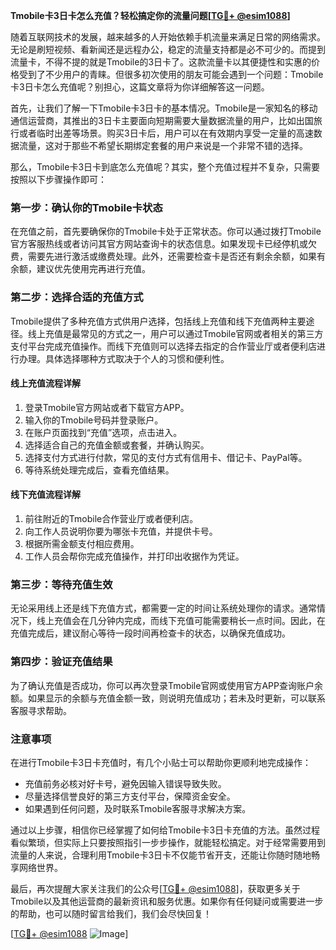 **Tmobile卡3日卡怎么充值？轻松搞定你的流量问题[[TG💪+ @esim1088](https://t.me/s/esim1088)]**

随着互联网技术的发展，越来越多的人开始依赖手机流量来满足日常的网络需求。无论是刷短视频、看新闻还是远程办公，稳定的流量支持都是必不可少的。而提到流量卡，不得不提的就是Tmobile的3日卡了。这款流量卡以其便捷性和实惠的价格受到了不少用户的青睐。但很多初次使用的朋友可能会遇到一个问题：Tmobile卡3日卡怎么充值呢？别担心，这篇文章将为你详细解答这一问题。

首先，让我们了解一下Tmobile卡3日卡的基本情况。Tmobile是一家知名的移动通信运营商，其推出的3日卡主要面向短期需要大量数据流量的用户，比如出国旅行或者临时出差等场景。购买3日卡后，用户可以在有效期内享受一定量的高速数据流量，这对于那些不希望长期绑定套餐的用户来说是一个非常不错的选择。

那么，Tmobile卡3日卡到底怎么充值呢？其实，整个充值过程并不复杂，只需要按照以下步骤操作即可：

### **第一步：确认你的Tmobile卡状态**
在充值之前，首先要确保你的Tmobile卡处于正常状态。你可以通过拨打Tmobile官方客服热线或者访问其官方网站查询卡的状态信息。如果发现卡已经停机或欠费，需要先进行激活或缴费处理。此外，还需要检查卡是否还有剩余余额，如果有余额，建议优先使用完再进行充值。

### **第二步：选择合适的充值方式**
Tmobile提供了多种充值方式供用户选择，包括线上充值和线下充值两种主要途径。线上充值是最常见的方式之一，用户可以通过Tmobile官网或者相关的第三方支付平台完成充值操作。而线下充值则可以选择去指定的合作营业厅或者便利店进行办理。具体选择哪种方式取决于个人的习惯和便利性。

#### **线上充值流程详解**
1. 登录Tmobile官方网站或者下载官方APP。
2. 输入你的Tmobile号码并登录账户。
3. 在账户页面找到“充值”选项，点击进入。
4. 选择适合自己的充值金额或套餐，并确认购买。
5. 选择支付方式进行付款，常见的支付方式有信用卡、借记卡、PayPal等。
6. 等待系统处理完成后，查看充值结果。

#### **线下充值流程详解**
1. 前往附近的Tmobile合作营业厅或者便利店。
2. 向工作人员说明你要为哪张卡充值，并提供卡号。
3. 根据所需金额支付相应费用。
4. 工作人员会帮你完成充值操作，并打印出收据作为凭证。

### **第三步：等待充值生效**
无论采用线上还是线下充值方式，都需要一定的时间让系统处理你的请求。通常情况下，线上充值会在几分钟内完成，而线下充值可能需要稍长一点时间。因此，在充值完成后，建议耐心等待一段时间再检查卡的状态，以确保充值成功。

### **第四步：验证充值结果**
为了确认充值是否成功，你可以再次登录Tmobile官网或使用官方APP查询账户余额。如果显示的余额与充值金额一致，则说明充值成功；若未及时更新，可以联系客服寻求帮助。

### **注意事项**
在进行Tmobile卡3日卡充值时，有几个小贴士可以帮助你更顺利地完成操作：
- 充值前务必核对好卡号，避免因输入错误导致失败。
- 尽量选择信誉良好的第三方支付平台，保障资金安全。
- 如果遇到任何问题，及时联系Tmobile客服寻求解决方案。

通过以上步骤，相信你已经掌握了如何给Tmobile卡3日卡充值的方法。虽然过程看似繁琐，但实际上只要按照指引一步步操作，就能轻松搞定。对于经常需要用到流量的人来说，合理利用Tmobile卡3日卡不仅能节省开支，还能让你随时随地畅享网络世界。

最后，再次提醒大家关注我们的公众号[[TG💪+ @esim1088](https://t.me/s/esim1088)]，获取更多关于Tmobile以及其他运营商的最新资讯和服务优惠。如果你有任何疑问或需要进一步的帮助，也可以随时留言给我们，我们会尽快回复！

[[TG💪+ @esim1088](https://t.me/s/esim1088) ![Image](https://i.postimg.cc/4NQfJmqS/Snipaste-2025-05-13-00-14-12.png)]